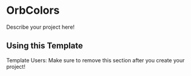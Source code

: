# OrbColors

Describe your project here!

## Using this Template

Template Users: Make sure to remove this section after you create your project!
